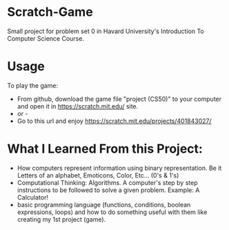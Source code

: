 # Scratch-Game
Small project for problem set 0 in Havard University's Introduction To Computer Science Course.

# Usage
To play the game:
 - From github, download the game file "project (CS50)" to your computer and open it in https://scratch.mit.edu/ site.
  - or -
  - Go to this url and enjoy https://scratch.mit.edu/projects/401843027/
  
# What I Learned From this Project:
  - How computers represent information using binary representation. Be it Letters of an alphabet, Emoticons, Color, Etc... (0's & 1's)
  - Computational Thinking: Algorithms. A computer's step by step instructions to be followed to solve a given problem. Example: A Calculator!
  - basic programming language (functions, conditions, boolean expressions, loops) and how to do something useful with them like creating my 1st project (game).
  
